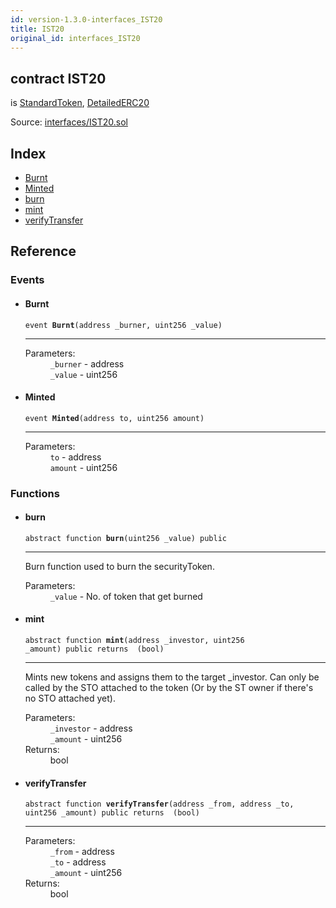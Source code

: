 ```yaml
---
id: version-1.3.0-interfaces_IST20
title: IST20
original_id: interfaces_IST20
---
```


<div class="contract-doc"><div class="contract"><h2 class="contract-header"><span class="contract-kind">contract</span> IST20</h2><p class="base-contracts"><span>is</span> <a href="es_openzeppelin-solidity_contracts_token_ERC20_StandardToken.html">StandardToken</a><span>, </span><a href="es_openzeppelin-solidity_contracts_token_ERC20_DetailedERC20.html">DetailedERC20</a></p><div class="source">Source: <a href="git+https://github.com/PolymathNetwork/polymath-core/blob/v1.3.3/contracts/interfaces/IST20.sol" target="_blank">interfaces/IST20.sol</a></div></div><div class="index"><h2>Index</h2><ul><li><a href="interfaces_IST20.html#Burnt">Burnt</a></li><li><a href="interfaces_IST20.html#Minted">Minted</a></li><li><a href="interfaces_IST20.html#burn">burn</a></li><li><a href="interfaces_IST20.html#mint">mint</a></li><li><a href="interfaces_IST20.html#verifyTransfer">verifyTransfer</a></li></ul></div><div class="reference"><h2>Reference</h2><div class="events"><h3>Events</h3><ul><li><div class="item event"><span id="Burnt" class="anchor-marker"></span><h4 class="name">Burnt</h4><div class="body"><code class="signature">event <strong>Burnt</strong><span>(address _burner, uint256 _value) </span></code><hr/><dl><dt><span class="label-parameters">Parameters:</span></dt><dd><div><code>_burner</code> - address</div><div><code>_value</code> - uint256</div></dd></dl></div></div></li><li><div class="item event"><span id="Minted" class="anchor-marker"></span><h4 class="name">Minted</h4><div class="body"><code class="signature">event <strong>Minted</strong><span>(address to, uint256 amount) </span></code><hr/><dl><dt><span class="label-parameters">Parameters:</span></dt><dd><div><code>to</code> - address</div><div><code>amount</code> - uint256</div></dd></dl></div></div></li></ul></div><div class="functions"><h3>Functions</h3><ul><li><div class="item function"><span id="burn" class="anchor-marker"></span><h4 class="name">burn</h4><div class="body"><code class="signature"><span>abstract </span>function <strong>burn</strong><span>(uint256 _value) </span><span>public </span></code><hr/><div class="description"><p>Burn function used to burn the securityToken.</p></div><dl><dt><span class="label-parameters">Parameters:</span></dt><dd><div><code>_value</code> - No. of token that get burned</div></dd></dl></div></div></li><li><div class="item function"><span id="mint" class="anchor-marker"></span><h4 class="name">mint</h4><div class="body"><code class="signature"><span>abstract </span>function <strong>mint</strong><span>(address _investor, uint256 _amount) </span><span>public </span><span>returns  (bool) </span></code><hr/><div class="description"><p>Mints new tokens and assigns them to the target _investor. Can only be called by the STO attached to the token (Or by the ST owner if there&#x27;s no STO attached yet).</p></div><dl><dt><span class="label-parameters">Parameters:</span></dt><dd><div><code>_investor</code> - address</div><div><code>_amount</code> - uint256</div></dd><dt><span class="label-return">Returns:</span></dt><dd>bool</dd></dl></div></div></li><li><div class="item function"><span id="verifyTransfer" class="anchor-marker"></span><h4 class="name">verifyTransfer</h4><div class="body"><code class="signature"><span>abstract </span>function <strong>verifyTransfer</strong><span>(address _from, address _to, uint256 _amount) </span><span>public </span><span>returns  (bool) </span></code><hr/><dl><dt><span class="label-parameters">Parameters:</span></dt><dd><div><code>_from</code> - address</div><div><code>_to</code> - address</div><div><code>_amount</code> - uint256</div></dd><dt><span class="label-return">Returns:</span></dt><dd>bool</dd></dl></div></div></li></ul></div></div></div>
